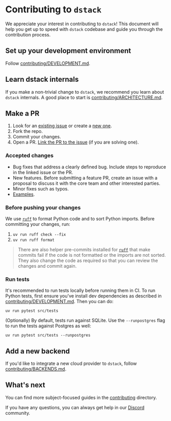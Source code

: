 # Contributing to `dstack`

We appreciate your interest in contributing to `dstack`! This document will help you get up to speed with `dstack` codebase and guide you through the contribution process.

## Set up your development environment

Follow [contributing/DEVELOPMENT.md](contributing/DEVELOPMENT.md).

## Learn dstack internals

If you make a non-trivial change to `dstack`, we recommend you learn about `dstack` internals. A good place to start is [contributing/ARCHITECTURE.md](contributing/ARCHITECTURE.md).

## Make a PR

1. Look for an [existing issue](https://github.com/dstackai/dstack/issues) or create a [new one](https://github.com/dstackai/dstack/issues/new/choose).
2. Fork the repo.
3. Commit your changes.
4. Open a PR. [Link the PR to the issue](https://docs.github.com/en/issues/tracking-your-work-with-issues/linking-a-pull-request-to-an-issue) (if you are solving one).

### Accepted changes

* Bug fixes that address a clearly defined bug. Include steps to reproduce in the linked issue or the PR.
* New features. Before submitting a feature PR, create an issue with a proposal to discuss it with the core team and other interested parties.
* Minor fixes such as typos.
* [Examples](examples/README.md).

### Before pushing your changes

We use [`ruff`](https://docs.astral.sh/ruff/) to format Python code and to sort Python imports. Before committing your changes, run:

1. `uv run ruff check --fix`
2. `uv run ruff format`

> There are also helper pre-commits installed for [`ruff`](https://docs.astral.sh/ruff/integrations/#pre-commit) that make commits fail if the code is not formatted or the imports are not sorted. They also change the code as required so that you can review the changes and commit again.

### Run tests

It's recommended to run tests locally before running them in CI.
To run Python tests, first ensure you've install dev dependencies as described in [contributing/DEVELOPMENT.md](contributing/DEVELOPMENT.md).
Then you can do:

```shell
uv run pytest src/tests
```

(Optionally) By default, tests run against SQLite.
Use the `--runpostgres` flag to run the tests against Postgres as well:

```shell
uv run pytest src/tests --runpostgres
```

## Add a new backend

If you'd like to integrate a new cloud provider to `dstack`, follow [contributing/BACKENDS.md](contributing/BACKENDS.md).

## What's next

You can find more subject-focused guides in the [contributing](contributing/) directory.

If you have any questions, you can always get help in our [Discord](https://discord.gg/u8SmfwPpMd) community.
